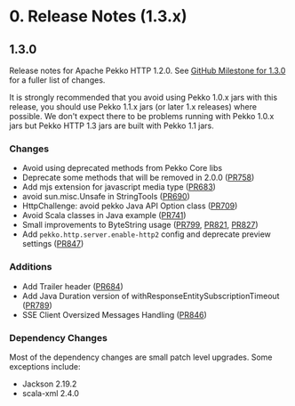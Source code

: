 # 0. Release Notes (1.3.x)

## 1.3.0

Release notes for Apache Pekko HTTP 1.2.0. See [GitHub Milestone for 1.3.0](https://github.com/apache/pekko-http/milestone/9?closed=1) for a fuller list of changes.

It is strongly recommended that you avoid using Pekko 1.0.x jars with this release, you should use Pekko 1.1.x jars (or later 1.x releases) where possible. We don't expect there to be problems running with Pekko 1.0.x jars but Pekko HTTP 1.3 jars are built with Pekko 1.1 jars.

### Changes
* Avoid using deprecated methods from Pekko Core libs
* Deprecate some methods that will be removed in 2.0.0 ([PR758](https://github.com/apache/pekko-http/pull/758))
* Add mjs extension for javascript media type ([PR683](https://github.com/apache/pekko-http/pull/683))
* avoid sun.misc.Unsafe in StringTools ([PR690](https://github.com/apache/pekko-http/pull/690))
* HttpChallenge: avoid pekko Java API Option class ([PR709](https://github.com/apache/pekko-http/pull/709))
* Avoid Scala classes in Java example ([PR741](https://github.com/apache/pekko-http/pull/741))
* Small improvements to ByteString usage ([PR799](https://github.com/apache/pekko-http/pull/799), [PR821](https://github.com/apache/pekko-http/pull/821), [PR827](https://github.com/apache/pekko-http/pull/827))
* Add `pekko.http.server.enable-http2` config and deprecate preview settings ([PR847](https://github.com/apache/pekko-http/pull/847))

### Additions
* Add Trailer header ([PR684](https://github.com/apache/pekko-http/pull/684))
* Add Java Duration version of withResponseEntitySubscriptionTimeout ([PR789](https://github.com/apache/pekko-http/pull/789))
* SSE Client Oversized Messages Handling ([PR846](https://github.com/apache/pekko-http/pull/846))

### Dependency Changes

Most of the dependency changes are small patch level upgrades. Some exceptions include:

* Jackson 2.19.2
* scala-xml 2.4.0
